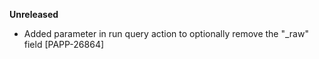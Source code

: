**Unreleased**
* Added parameter in run query action to optionally remove the "_raw" field [PAPP-26864]
